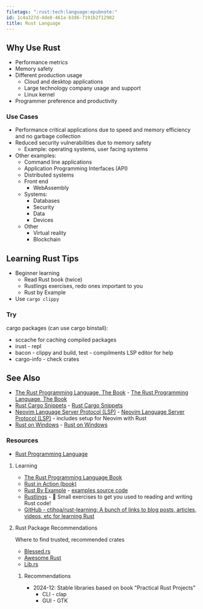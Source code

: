 ```yaml
---
filetags: ":rust:tech:language:epubnote:"
id: 1c4a327d-4de8-461a-b3d6-7191b2f12982
title: Rust Language
---
```


## Why Use Rust

- Performance metrics
- Memory safety
- Different production usage
  - Cloud and desktop applications
  - Large technology company usage and support
  - Linux kernel
- Programmer preference and productivity

### Use Cases

- Performance critical applications due to speed and memory efficiency
  and no garbage collection
- Reduced security vulnerabilities due to memory safety
  - Example: operating systems, user facing systems
- Other examples:
  - Command line applications
  - Application Programming Interfaces (API)
  - Distributed systems
  - Front end
    - WebAssembly
  - Systems:
    - Databases
    - Security
    - Data
    - Devices
  - Other
    - Virtual reality
    - Blockchain

## Learning Rust Tips

- Beginner learning
  - Read Rust book (twice)
  - Rustlings exercises, redo ones important to you
  - Rust by Example
- Use `cargo clippy`

### Try

cargo packages (can use cargo binstall):

- sccache for caching compiled packages
- irust - repl
- bacon - clippy and build, test - compilments LSP editor for help
- cargo-info - check crates

## See Also

- [The Rust Programming Language, The
  Book](../005-1-tech-rust-programming-book) - [The Rust Programming
  Language, The Book](id:e130960f-bd15-4667-9625-acf1c2a8abc4)
- [Rust Cargo Snippets](../005-computer-snippets-rust-cargo) - [Rust
  Cargo Snippets](id:92688ec0-8523-4171-88c2-337e34693607)
- [Neovim Language Server Protocol (LSP)](../005-tech-vim-neovim-lsp) -
  [Neovim Language Server Protocol
  (LSP)](id:2a279ca1-8291-45e0-889d-26ec8063e535) - includes setup for
  Neovim with Rust
- [Rust on Windows](../005-1-tech-rust-on-windows) - [Rust on
  Windows](id:06fcfe47-81b3-4717-9a77-bb261b3b7376)

### Resources

- [Rust Programming Language](https://www.rust-lang.md/)

1.  Learning

    - [The Rust Programming Language
      Book](https://doc.rust-lang.md/book/)
    - [Rust in Action
      (book)](https://www.manning.com/books/rust-in-action)
    - [Rust By Example](https://doc.rust-lang.md/rust-by-example/) -
      [examples source
      code](https://github.com/rust-lang/rust-by-example)
    - [Rustlings](https://github.com/rust-lang/rustlings) - 🦀 Small
      exercises to get you used to reading and writing Rust code!
    - [GitHub - ctjhoa/rust-learning: A bunch of links to blog posts,
      articles, videos, etc for learning
      Rust](https://github.com/ctjhoa/rust-learning)

2.  Rust Package Recommendations

    Where to find trusted, recommended crates

    - [Blessed.rs](https://blessed.rs/)
    - [Awesome Rust](https://github.com/rust-unofficial/awesome-rust)
    - [Lib.rs](https://lib.rs/)

    1.  Recommendations

        - 2024-12: Stable libraries based on book "Practical Rust
          Projects"
          - CLI - clap
          - GUI - GTK
